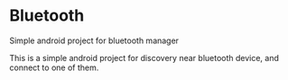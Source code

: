 # Bluetooth
Simple android project for bluetooth manager

This is a simple android project for discovery near bluetooth device, and connect to one of them.
